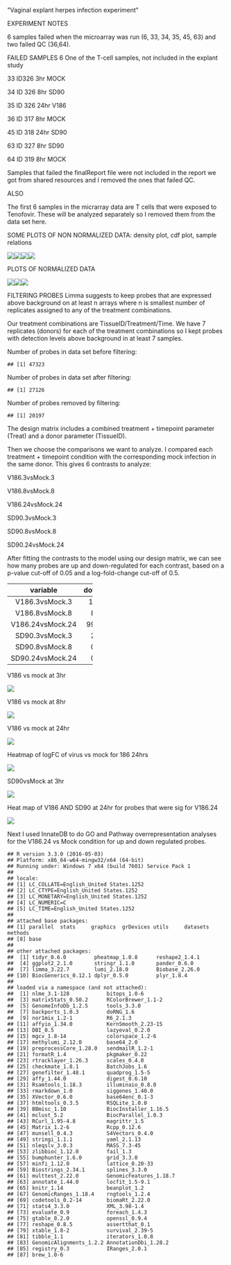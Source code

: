 
"Vaginal explant herpes infection experiment"

EXPERIMENT NOTES

6 samples failed when the microarray was run (6, 33, 34, 35, 45, 63) and two failed QC (36,64).

FAILED SAMPLES 6 One of the T-cell samples, not included in the explant study

33 ID326 3hr MOCK

34 ID 326 8hr SD90

35 ID 326 24hr V186

36 ID 317 8hr MOCK

45 ID 318 24hr SD90

63 ID 327 8hr SD90

64 ID 319 8hr MOCK

Samples that failed the finalReport file were not included in the report we got from shared resources and I removed the ones that failed QC.

ALSO

The first 6 samples in the micrarray data are T cells that were exposed to Tenofovir. These will be analyzed separately so I removed them from the data set here.

SOME PLOTS OF NON NORMALIZED DATA: density plot, cdf plot, sample relations

![](markdown_vaginal_explant_microarray_files/figure-markdown_github/unnamed-chunk-2-1.png)![](markdown_vaginal_explant_microarray_files/figure-markdown_github/unnamed-chunk-2-2.png)![](markdown_vaginal_explant_microarray_files/figure-markdown_github/unnamed-chunk-2-3.png)![](markdown_vaginal_explant_microarray_files/figure-markdown_github/unnamed-chunk-2-4.png)

PLOTS OF NORMALIZED DATA

![](markdown_vaginal_explant_microarray_files/figure-markdown_github/unnamed-chunk-4-1.png)![](markdown_vaginal_explant_microarray_files/figure-markdown_github/unnamed-chunk-4-2.png)![](markdown_vaginal_explant_microarray_files/figure-markdown_github/unnamed-chunk-4-3.png)

FILTERING PROBES Limma suggests to keep probes that are expressed above background on at least n arrays where n is smallest number of replicates assigned to any of the treatment combinations.

Our treatment combinations are TissueID/Treatment/Time. We have 7 replicates (donors) for each of the treatment combinations so I kept probes with detection levels above background in at least 7 samples.

Number of probes in data set before filtering:

    ## [1] 47323

Number of probes in data set after filtering:

    ## [1] 27126

Number of probes removed by filtering:

    ## [1] 20197

The design matrix includes a combined treatment + timepoint parameter (Treat) and a donor parameter (TissueID).

Then we choose the comparisons we want to analyze. I compared each treatment + timepoint condition with the corresponding mock infection in the same donor. This gives 6 contrasts to analyze:

V186.3vsMock.3

V186.8vsMock.8

V186.24vsMock.24

SD90.3vsMock.3

SD90.8vsMock.8

SD90.24vsMock.24

After fitting the contrasts to the model using our design matrix, we can see how many probes are up and down-regulated for each contrast, based on a p-value cut-off of 0.05 and a log-fold-change cut-off of 0.5.

<table style="width:39%;">
<colgroup>
<col width="23%" />
<col width="9%" />
<col width="5%" />
</colgroup>
<thead>
<tr class="header">
<th align="center">variable</th>
<th align="center">down</th>
<th align="center">up</th>
</tr>
</thead>
<tbody>
<tr class="odd">
<td align="center">V186.3vsMock.3</td>
<td align="center">12</td>
<td align="center">10</td>
</tr>
<tr class="even">
<td align="center">V186.8vsMock.8</td>
<td align="center">8</td>
<td align="center">1</td>
</tr>
<tr class="odd">
<td align="center">V186.24vsMock.24</td>
<td align="center">993</td>
<td align="center">534</td>
</tr>
<tr class="even">
<td align="center">SD90.3vsMock.3</td>
<td align="center">2</td>
<td align="center">0</td>
</tr>
<tr class="odd">
<td align="center">SD90.8vsMock.8</td>
<td align="center">0</td>
<td align="center">0</td>
</tr>
<tr class="even">
<td align="center">SD90.24vsMock.24</td>
<td align="center">0</td>
<td align="center">0</td>
</tr>
</tbody>
</table>

V186 vs mock at 3hr

![](markdown_vaginal_explant_microarray_files/figure-markdown_github/tt%20and%20heat%20map%20V186%20vs%20mock%20at%203hr-1.png)

V186 vs mock at 8hr

![](markdown_vaginal_explant_microarray_files/figure-markdown_github/V186%20vs%20mock%20at%208hr-1.png)

V186 vs mock at 24hr

![](markdown_vaginal_explant_microarray_files/figure-markdown_github/V186%20vs%20mock%20at%2024hr-1.png)

Heatmap of logFC of virus vs mock for 186 24hrs

![](markdown_vaginal_explant_microarray_files/figure-markdown_github/tt3%20logFC%20Pheatmap-1.png)

SD90vsMock at 3hr

![](markdown_vaginal_explant_microarray_files/figure-markdown_github/SD90vsMock%20at%203hr-1.png)

Heat map of V186 AND SD90 at 24hr for probes that were sig for V186.24

![](markdown_vaginal_explant_microarray_files/figure-markdown_github/Heat%20map%20of%20V186%20AND%20SD90%20at%2024hr-1.png)

Next I used InnateDB to do GO and Pathway overrepresentation analyses for the V186.24 vs Mock condition for up and down regulated probes.

    ## R version 3.3.0 (2016-05-03)
    ## Platform: x86_64-w64-mingw32/x64 (64-bit)
    ## Running under: Windows 7 x64 (build 7601) Service Pack 1
    ## 
    ## locale:
    ## [1] LC_COLLATE=English_United States.1252 
    ## [2] LC_CTYPE=English_United States.1252   
    ## [3] LC_MONETARY=English_United States.1252
    ## [4] LC_NUMERIC=C                          
    ## [5] LC_TIME=English_United States.1252    
    ## 
    ## attached base packages:
    ## [1] parallel  stats     graphics  grDevices utils     datasets  methods  
    ## [8] base     
    ## 
    ## other attached packages:
    ##  [1] tidyr_0.6.0         pheatmap_1.0.8      reshape2_1.4.1     
    ##  [4] ggplot2_2.1.0       stringr_1.1.0       pander_0.6.0       
    ##  [7] limma_3.22.7        lumi_2.18.0         Biobase_2.26.0     
    ## [10] BiocGenerics_0.12.1 dplyr_0.5.0         plyr_1.8.4         
    ## 
    ## loaded via a namespace (and not attached):
    ##  [1] nlme_3.1-128            bitops_1.0-6           
    ##  [3] matrixStats_0.50.2      RColorBrewer_1.1-2     
    ##  [5] GenomeInfoDb_1.2.5      tools_3.3.0            
    ##  [7] backports_1.0.3         doRNG_1.6              
    ##  [9] nor1mix_1.2-1           R6_2.1.3               
    ## [11] affyio_1.34.0           KernSmooth_2.23-15     
    ## [13] DBI_0.5                 lazyeval_0.2.0         
    ## [15] mgcv_1.8-14             colorspace_1.2-6       
    ## [17] methylumi_2.12.0        base64_2.0             
    ## [19] preprocessCore_1.28.0   sendmailR_1.2-1        
    ## [21] formatR_1.4             pkgmaker_0.22          
    ## [23] rtracklayer_1.26.3      scales_0.4.0           
    ## [25] checkmate_1.8.1         BatchJobs_1.6          
    ## [27] genefilter_1.48.1       quadprog_1.5-5         
    ## [29] affy_1.44.0             digest_0.6.10          
    ## [31] Rsamtools_1.18.3        illuminaio_0.8.0       
    ## [33] rmarkdown_1.0           siggenes_1.40.0        
    ## [35] XVector_0.6.0           base64enc_0.1-3        
    ## [37] htmltools_0.3.5         RSQLite_1.0.0          
    ## [39] BBmisc_1.10             BiocInstaller_1.16.5   
    ## [41] mclust_5.2              BiocParallel_1.0.3     
    ## [43] RCurl_1.95-4.8          magrittr_1.5           
    ## [45] Matrix_1.2-6            Rcpp_0.12.6            
    ## [47] munsell_0.4.3           S4Vectors_0.4.0        
    ## [49] stringi_1.1.1           yaml_2.1.13            
    ## [51] nleqslv_3.0.3           MASS_7.3-45            
    ## [53] zlibbioc_1.12.0         fail_1.3               
    ## [55] bumphunter_1.6.0        grid_3.3.0             
    ## [57] minfi_1.12.0            lattice_0.20-33        
    ## [59] Biostrings_2.34.1       splines_3.3.0          
    ## [61] multtest_2.22.0         GenomicFeatures_1.18.7 
    ## [63] annotate_1.44.0         locfit_1.5-9.1         
    ## [65] knitr_1.14              beanplot_1.2           
    ## [67] GenomicRanges_1.18.4    rngtools_1.2.4         
    ## [69] codetools_0.2-14        biomaRt_2.22.0         
    ## [71] stats4_3.3.0            XML_3.98-1.4           
    ## [73] evaluate_0.9            foreach_1.4.3          
    ## [75] gtable_0.2.0            openssl_0.9.4          
    ## [77] reshape_0.8.5           assertthat_0.1         
    ## [79] xtable_1.8-2            survival_2.39-5        
    ## [81] tibble_1.1              iterators_1.0.8        
    ## [83] GenomicAlignments_1.2.2 AnnotationDbi_1.28.2   
    ## [85] registry_0.3            IRanges_2.0.1          
    ## [87] brew_1.0-6
